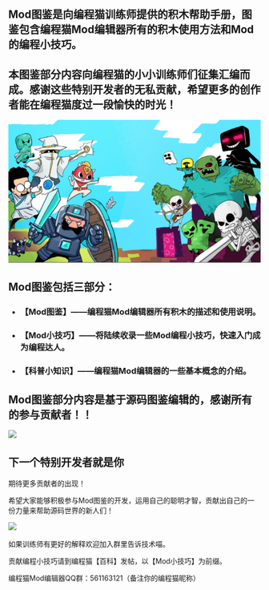 # 

## Mod图鉴是向编程猫训练师提供的积木帮助手册，图鉴包含编程猫Mod编辑器所有的积木使用方法和Mod的编程小技巧。

## 本图鉴部分内容向编程猫的小小训练师们征集汇编而成。感谢这些特别开发者的无私贡献，希望更多的创作者能在编程猫度过一段愉快的时光！

![](/assets/import1.png)



## Mod图鉴包括三部分：

* ### 【Mod图鉴】——编程猫Mod编辑器所有积木的描述和使用说明。

* ### 【Mod小技巧】——将陆续收录一些Mod编程小技巧，快速入门成为编程达人。

* ### 【科普小知识】——编程猫Mod编辑器的一些基本概念的介绍。



## Mod图鉴部分内容是基于源码图鉴编辑的，感谢所有的参与贡献者！！

  


![](https://images-cdn.shimo.im/8C7CWsJDzp4eqZDJ/image.jpeg!thumbnail)

  


## 下一个特别开发者就是你

期待更多贡献者的出现！

希望大家能够积极参与Mod图鉴的开发，运用自己的聪明才智，贡献出自己的一份力量来帮助源码世界的新人们！

![](https://images-cdn.shimo.im/xuS3m7NGS7s2noYl/image.jpeg!thumbnail)



如果训练师有更好的解释欢迎加入群里告诉技术喵。

贡献编程小技巧请到编程猫【百科】发帖，以【Mod小技巧】为前缀。

编程猫Mod编辑器QQ群：561163121（备注你的编程猫昵称）

